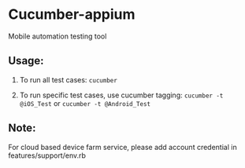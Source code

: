 # Cucumber-appium
Mobile automation testing tool

## Usage:
1. To run all test cases:
`cucumber`

2. To run specific test cases, use cucumber tagging:
`cucumber -t @iOS_Test` or `cucumber -t @Android_Test`

## Note:
For cloud based device farm service, please add account credential in features/support/env.rb
